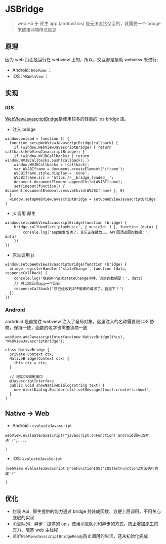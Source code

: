 # JSBridge

> web H5 于 原生 app (android ios) 是无法直接交互的，就需要一个 bridge 来链接两端传递信息

## 原理

因为 web 页面是运行在 webview 上的，所以，交互都是借助 webview 来进行;

- Android: `WebView` ：
- IOS : `WKWebView` ：

## 实现

### IOS

[WebViewJavascriptBridge](https://github.com/marcuswestin/WebViewJavascriptBridge)是使用较多的轻量的 ios bridge 库。

- 注入 bridge

```
window.onload = function () {
  function setupWebViewJavascriptBridge(callback) {
    if (window.WebViewJavascriptBridge) { return callback(WebViewJavascriptBridge); }
    if (window.WVJBCallbacks) { return window.WVJBCallbacks.push(callback); }
    window.WVJBCallbacks = [callback];
    var WVJBIframe = document.createElement('iframe');
    WVJBIframe.style.display = 'none';
    WVJBIframe.src = 'https://__bridge_loaded__';
    document.documentElement.appendChild(WVJBIframe);
    setTimeout(function() { document.documentElement.removeChild(WVJBIframe) }, 0)
  }
  window.setupWebViewJavascriptBridge = setupWebViewJavascriptBridge
}
```

- js 调用 原生

```
window.setupWebViewJavascriptBridge(function (bridge) {
    bridge.callHandler('playMusic', { musicId: 1 }, function (data) {
        console.log('app触发成功了，音乐正在播放。。。APP回调返回的数据：', data)
    })
})
```

- 原生调用 js

```
window.setupWebViewJavascriptBridge(function (bridge) {
  bridge.registerHandler('stateChange', function (data, responseCallback) {
    console.log('收到APP请求stateChange事件，请求的数据是：', data)
    // 可以返回给app一个回调
    responseCallback('朕已经收到APP爱卿的请求了，且退下！')
  })
})
```

### Android

andrdoid 是直接往 webview 注入了全局对象。这里注入的名称需要跟 IOS 协商，保持一致，函数的名字也需要协商一致

```
webView.addJavascriptInterface(new NativeBridge(this), "WebViewJavascriptBridge");

class NativeBridge {
  private Context ctx;
  NativeBridge(Context ctx) {
    this.ctx = ctx;
  }

  // 增加JS调用接口
  @JavascriptInterface
  public void showNativeDialog(String text) {
    new AlertDialog.Builder(ctx).setMessage(text).create().show();
  }
}
```

## Native -> Web

- Android : `evaluateJavascript`

```
webView.evaluateJavascript("javascript:onFunction('android调用JS方法')",....

)
```

- IOS: `evaluateJavaScript`

```
[webView evaluateJavaScript:@"onFunctionIOS('IOSTestFunction2方法执行完成')"

]
```

## 优化

- 封装 Api : 原生提供的能力通过 bridge 封装成函数，方便上层调用，不用关心底层的实现
- 消息队列，异步：提供的 api，使用消息队列和异步的方式，防止增加原生的压力，阻塞 web 主线程
- 监听`WebViewJavascriptBridgeReady`防止调用的生活，还未初始化完成
